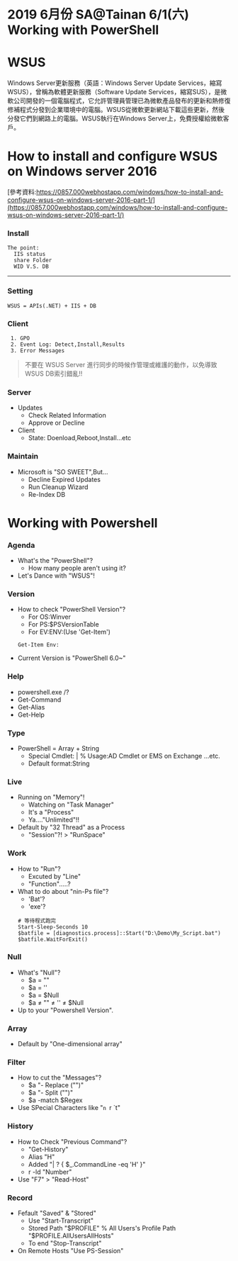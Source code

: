 # 2019 6月份 SA@Tainan 6/1(六) Working with PowerShell
# WSUS
Windows Server更新服務（英語：Windows Server Update Services，縮寫WSUS），曾稱為軟體更新服務（Software Update Services，縮寫SUS），是微軟公司開發的一個電腦程式，它允許管理員管理已為微軟產品發布的更新和熱修復修補程式分發到企業環境中的電腦。WSUS從微軟更新網站下載這些更新，然後分發它們到網路上的電腦。WSUS執行在Windows Server上，免費授權給微軟客戶。

# How to install and configure WSUS on Windows server 2016
[參考資料:https://0857.000webhostapp.com/windows/how-to-install-and-configure-wsus-on-windows-server-2016-part-1/](https://0857.000webhostapp.com/windows/how-to-install-and-configure-wsus-on-windows-server-2016-part-1/)

### Install
```
The point:
  IIS status
  share Folder
  WID V.S. DB
```
---
### Setting
```
WSUS = APIs(.NET) + IIS + DB
```
### Client
```
 1. GPO
 2. Event Log: Detect,Install,Results
 3. Error Messages
```

> 不要在 WSUS Server 進行同步的時候作管理或維護的動作，以免導致WSUS DB索引錯亂!!

### Server
- Updates
  * Check Related Information
  * Approve or Decline
- Client
  * State: Doenload,Reboot,Install...etc
  
### Maintain
- Microsoft is "SO SWEET",But...
  * Decline Expired Updates
  * Run Cleanup Wizard
  * Re-Index DB

# Working with Powershell
### Agenda
- What's the "PowerShell"?
  * How many people aren't using it?
- Let's Dance with "WSUS"!
### Version
- How to check "PowerShell Version"?
  * For OS:Winver
  * For PS:$PSVersionTable
  * For EV:ENV:(Use 'Get-Item')
  ```
  Get-Item Env:
  ```
- Current Version is "PowerShell 6.0~"
### Help
- powershell.exe /?
- Get-Command
- Get-Alias
- Get-Help
### Type
- PowerShell = Array + String
  * Special Cmdlet: |
    % Usage:AD Cmdlet or EMS on Exchange ...etc.
  * Default format:String
### Live
- Running on "Memory"!
  * Watching on "Task Manager"
  * It's a "Process"
  * Ya...."Unlimited"!!
- Default by "32 Thread" as a Process
  * "Session"?! > "RunSpace"
### Work
- How to "Run"?
  * Excuted by "Line"
  * "Function".....?
- What to do about "nin-Ps file"?
  * 'Bat'?
  * 'exe'?
  ```
  # 等待程式跑完
  Start-Sleep-Seconds 10
  $batfile = [diagnostics.process]::Start("D:\Demo\My_Script.bat")
  $batfile.WaitForExit()
  ```
### Null
- What's "Null"?
  * $a = ""
  * $a = ''
  * $a = $Null
  * $a ≠ "" ≠ '' ≠ $Null
- Up to your "Powershell Version".
### Array
- Default by "One-dimensional array"
### Filter
- How to cut the "Messages"?
  * $a "- Replace ("")"
  * $a "- Split ("")"
  * $a -match $Regex
- Use SPecial Characters like "`n `r `t"
### History
- How to Check "Previous Command"?
  * "Get-History"
  * Alias "H"
  * Added "| ? { $_.CommandLine -eq 'H' }"
  * r -ld "Number"
- Use "F7" > "Read-Host"
### Record
- Fefault "Saved" & "Stored"
  * Use "Start-Transcript"
  * Stored Path "$PROFILE"
    % All Users's Profile Path "$PROFILE.AllUsersAllHosts"
  * To end "Stop-Transcript"
- On Remote Hosts "Use PS-Session"
